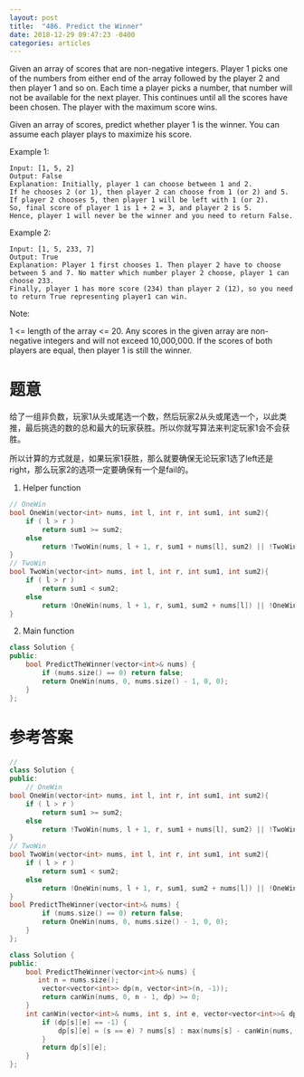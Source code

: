 ```yaml
---
layout: post
title:  "486. Predict the Winner"
date: 2018-12-29 09:47:23 -0400
categories: articles
---
```


Given an array of scores that are non-negative integers. Player 1 picks one of the numbers from either end of the array followed by the player 2 and then player 1 and so on. Each time a player picks a number, that number will not be available for the next player. This continues until all the scores have been chosen. The player with the maximum score wins.

Given an array of scores, predict whether player 1 is the winner. You can assume each player plays to maximize his score.

Example 1:
```
Input: [1, 5, 2]
Output: False
Explanation: Initially, player 1 can choose between 1 and 2. 
If he chooses 2 (or 1), then player 2 can choose from 1 (or 2) and 5. If player 2 chooses 5, then player 1 will be left with 1 (or 2). 
So, final score of player 1 is 1 + 2 = 3, and player 2 is 5. 
Hence, player 1 will never be the winner and you need to return False.
```
Example 2:
```
Input: [1, 5, 233, 7]
Output: True
Explanation: Player 1 first chooses 1. Then player 2 have to choose between 5 and 7. No matter which number player 2 choose, player 1 can choose 233.
Finally, player 1 has more score (234) than player 2 (12), so you need to return True representing player1 can win.
```
Note:

1 <= length of the array <= 20.
Any scores in the given array are non-negative integers and will not exceed 10,000,000.
If the scores of both players are equal, then player 1 is still the winner.

# 题意
给了一组非负数，玩家1从头或尾选一个数，然后玩家2从头或尾选一个，以此类推，最后挑选的数的总和最大的玩家获胜。所以你就写算法来判定玩家1会不会获胜。

所以计算的方式就是，如果玩家1获胜，那么就要确保无论玩家1选了left还是right，那么玩家2的选项一定要确保有一个是fail的。

1. Helper function
```c++
// OneWin
bool OneWin(vector<int> nums, int l, int r, int sum1, int sum2){
	if ( l > r )
		return sum1 >= sum2;
	else
		return !TwoWin(nums, l + 1, r, sum1 + nums[l], sum2) || !TwoWin(nums, l, r - 1, sum1 + nums[r], sum2)
}
// TwoWin
bool TwoWin(vector<int> nums, int l, int r, int sum1, int sum2){
	if ( l > r )
		return sum1 < sum2;
	else
		return !OneWin(nums, l + 1, r, sum1, sum2 + nums[l]) || !OneWin(nums, l, r - 1, sum1, sum2 + nums[r])
}
```
2. Main function
```c++
class Solution {
public:
    bool PredictTheWinner(vector<int>& nums) {
    	if (nums.size() == 0) return false;
        return OneWin(nums, 0, nums.size() - 1, 0, 0);
    }
};
```
# 参考答案
```c++
//
class Solution {
public:
    // OneWin
bool OneWin(vector<int> nums, int l, int r, int sum1, int sum2){
	if ( l > r )
		return sum1 >= sum2;
	else
		return !TwoWin(nums, l + 1, r, sum1 + nums[l], sum2) || !TwoWin(nums, l, r - 1, sum1 + nums[r], sum2);
}
// TwoWin
bool TwoWin(vector<int> nums, int l, int r, int sum1, int sum2){
	if ( l > r )
		return sum1 < sum2;
	else
		return !OneWin(nums, l + 1, r, sum1, sum2 + nums[l]) || !OneWin(nums, l, r - 1, sum1, sum2 + nums[r]);
}
bool PredictTheWinner(vector<int>& nums) {
    	if (nums.size() == 0) return false;
        return OneWin(nums, 0, nums.size() - 1, 0, 0);
    }
};
```

```c++
class Solution {
public:
    bool PredictTheWinner(vector<int>& nums) {
       int n = nums.size();
        vector<vector<int>> dp(n, vector<int>(n, -1));
        return canWin(nums, 0, n - 1, dp) >= 0;
    }
    int canWin(vector<int>& nums, int s, int e, vector<vector<int>>& dp) {
        if (dp[s][e] == -1) {
            dp[s][e] = (s == e) ? nums[s] : max(nums[s] - canWin(nums, s + 1, e, dp), nums[e] - canWin(nums, s, e - 1, dp));
        }
        return dp[s][e];
    }
};
```

